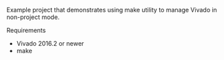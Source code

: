 Example project that demonstrates using make utility to manage Vivado in non-project mode.

Requirements
* Vivado 2016.2 or newer
* make

